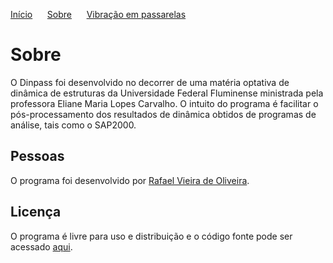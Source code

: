 [Início](./) &nbsp;&nbsp;&nbsp;&nbsp;  [Sobre](./about.html) &nbsp;&nbsp;&nbsp;&nbsp; [Vibração em passarelas](./gallery.html)

# Sobre
O Dinpass foi desenvolvido no decorrer de uma matéria optativa de dinâmica de estruturas da Universidade Federal Fluminense ministrada pela professora Eliane Maria Lopes Carvalho. O intuito do programa é facilitar o pós-processamento dos resultados de dinâmica obtidos de programas de análise, tais como o SAP2000.

## Pessoas
O programa foi desenvolvido por [Rafael Vieira de Oliveira](http://lattes.cnpq.br/1851035547350298).

## Licença
O programa é livre para uso e distribuição e o código fonte pode ser acessado [aqui](https://github.com/Rfaelv/Dinpass).
